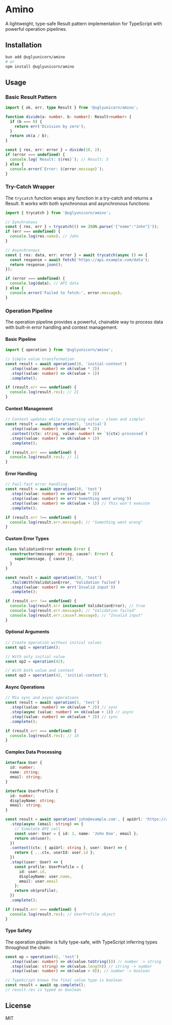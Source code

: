 # Amino

A lightweight, type-safe Result pattern implementation for TypeScript with powerful operation pipelines.

## Installation

```bash
bun add @uglyunicorn/amino
# or
npm install @uglyunicorn/amino
```

## Usage

### Basic Result Pattern

```typescript
import { ok, err, type Result } from '@uglyunicorn/amino';

function divide(a: number, b: number): Result<number> {
  if (b === 0) {
    return err('Division by zero');
  }
  return ok(a / b);
}

const { res, err: error } = divide(10, 2);
if (error === undefined) {
  console.log(`Result: ${res}`); // Result: 5
} else {
  console.error(`Error: ${error.message}`);
}
```

### Try-Catch Wrapper

The `trycatch` function wraps any function in a try-catch and returns a Result. It works with both synchronous and asynchronous functions:

```typescript
import { trycatch } from '@uglyunicorn/amino';

// Synchronous
const { res, err } = trycatch(() => JSON.parse('{"name":"John"}'));
if (err === undefined) {
  console.log(res.name); // John
}

// Asynchronous
const { res: data, err: error } = await trycatch(async () => {
  const response = await fetch('https://api.example.com/data');
  return response.json();
});

if (error === undefined) {
  console.log(data); // API data
} else {
  console.error('Failed to fetch:', error.message);
}
```

### Operation Pipeline

The operation pipeline provides a powerful, chainable way to process data with built-in error handling and context management.

#### Basic Pipeline

```typescript
import { operation } from '@uglyunicorn/amino';

// Simple value transformation
const result = await operation(10, 'initial-context')
  .step((value: number) => ok(value * 2))
  .step((value: number) => ok(value + 1))
  .complete();

if (result.err === undefined) {
  console.log(result.res); // 21
}
```

#### Context Management

```typescript
// Context updates while preserving value - clean and simple!
const result = await operation(5, 'initial')
  .step((value: number) => ok(value * 2))
  .context((ctx: string, value: number) => `${ctx}-processed`)
  .step((value: number) => ok(value + 1))
  .complete();

if (result.err === undefined) {
  console.log(result.res); // 11
}
```

#### Error Handling

```typescript
// Fail-fast error handling
const result = await operation(10, 'test')
  .step((value: number) => ok(value * 2))
  .step((value: number) => err('Something went wrong'))
  .step((value: number) => ok(value + 1)) // This won't execute
  .complete();

if (result.err !== undefined) {
  console.log(result.err.message); // "Something went wrong"
}
```

#### Custom Error Types

```typescript
class ValidationError extends Error {
  constructor(message: string, cause?: Error) {
    super(message, { cause });
  }
}

const result = await operation(10, 'test')
  .failsWith(ValidationError, 'Validation failed')
  .step((value: number) => err('Invalid input'))
  .complete();

if (result.err !== undefined) {
  console.log(result.err instanceof ValidationError); // true
  console.log(result.err.message); // "Validation failed"
  console.log(result.err.cause?.message); // "Invalid input"
}
```

#### Optional Arguments

```typescript
// Create operation without initial values
const op1 = operation();

// With only initial value
const op2 = operation(42);

// With both value and context
const op3 = operation(42, 'initial-context');
```

#### Async Operations

```typescript
// Mix sync and async operations
const result = await operation(3, 'test')
  .step((value: number) => ok(value * 2)) // sync
  .step(async (value: number) => ok(value + 1)) // async
  .step((value: number) => ok(value * 2)) // sync
  .complete();

if (result.err === undefined) {
  console.log(result.res); // 14
}
```

#### Complex Data Processing

```typescript
interface User {
  id: number;
  name: string;
  email: string;
}

interface UserProfile {
  id: number;
  displayName: string;
  email: string;
}

const result = await operation('john@example.com', { apiUrl: 'https://api.example.com' })
  .step(async (email: string) => {
    // Simulate API call
    const user: User = { id: 1, name: 'John Doe', email };
    return ok(user);
  })
  .context((ctx: { apiUrl: string }, user: User) => {
    return { ...ctx, userId: user.id };
  })
  .step((user: User) => {
    const profile: UserProfile = {
      id: user.id,
      displayName: user.name,
      email: user.email
    };
    return ok(profile);
  })
  .complete();

if (result.err === undefined) {
  console.log(result.res); // UserProfile object
}
```

#### Type Safety

The operation pipeline is fully type-safe, with TypeScript inferring types throughout the chain:

```typescript
const op = operation(42, 'test')
  .step((value: number) => ok(value.toString())) // number -> string
  .step((value: string) => ok(value.length)) // string -> number
  .step((value: number) => ok(value > 0)); // number -> boolean

// TypeScript knows the final value type is boolean
const result = await op.complete();
// result.res is typed as boolean
```

## License

MIT
